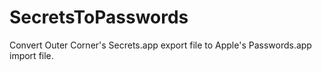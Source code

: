# SecretsToPasswords
Convert Outer Corner's Secrets.app export file to Apple's Passwords.app import file.
